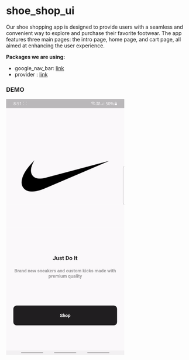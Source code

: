 # shoe_shop_ui

Our shoe shopping app is designed to provide users with a seamless and convenient way to explore and purchase their favorite footwear. The app features three main pages: the intro page, home page, and cart page, all aimed at enhancing the user experience.

**Packages we are using:**

- google_nav_bar: [link](https://pub.dev/packages/google_nav_bar)
- provider : [link](https://pub.dev/packages/provider)
### DEMO
<img src="shoeShop.gif" alt="Alt Text" height="700">


